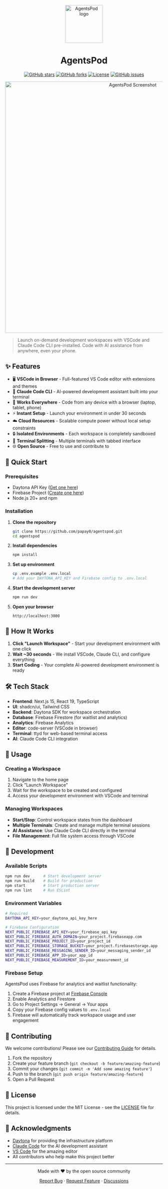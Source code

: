 <div align="center">
    <img src="https://raw.githubusercontent.com/papay0/agentspod/main/docs/logo.svg" alt="AgentsPod logo" width="120" height="120">
    <h1>AgentsPod</h1>
</div>

<p align="center">
    <a href="https://github.com/papay0/agentspod/stargazers"><img src="https://img.shields.io/github/stars/papay0/agentspod?style=social" alt="GitHub stars" /></a>
    <a href="https://github.com/papay0/agentspod/fork"><img src="https://img.shields.io/github/forks/papay0/agentspod?style=social" alt="GitHub forks" /></a>
    <a href="https://github.com/papay0/agentspod/blob/main/LICENSE"><img src="https://img.shields.io/github/license/papay0/agentspod" alt="License" /></a>
    <a href="https://github.com/papay0/agentspod/issues"><img src="https://img.shields.io/github/issues/papay0/agentspod" alt="GitHub issues" /></a>
</p>

<div align="center">
    <img src="https://raw.githubusercontent.com/papay0/agentspod/main/docs/screenshot.png" alt="AgentsPod Screenshot" width="800">
</div>

> Launch on-demand development workspaces with VSCode and Claude Code CLI pre-installed. Code with AI assistance from anywhere, even your phone.

## ✨ Features

- 🖥️ **VSCode in Browser** - Full-featured VS Code editor with extensions and themes
- 🤖 **Claude Code CLI** - AI-powered development assistant built into your terminal
- 📱 **Works Everywhere** - Code from any device with a browser (laptop, tablet, phone)
- ⚡ **Instant Setup** - Launch your environment in under 30 seconds
- ☁️ **Cloud Resources** - Scalable compute power without local setup constraints
- 🔒 **Isolated Environments** - Each workspace is completely sandboxed
- 🎯 **Terminal Splitting** - Multiple terminals with tabbed interface
- 🌐 **Open Source** - Free to use and contribute to

## 🚀 Quick Start

### Prerequisites

- Daytona API Key ([Get one here](https://www.daytona.io/))
- Firebase Project ([Create one here](https://console.firebase.google.com/))
- Node.js 20+ and npm

### Installation

1. **Clone the repository**
   ```bash
   git clone https://github.com/papay0/agentspod.git
   cd agentspod
   ```

2. **Install dependencies**
   ```bash
   npm install
   ```

3. **Set up environment**
   ```bash
   cp .env.example .env.local
   # Add your DAYTONA_API_KEY and Firebase config to .env.local
   ```

4. **Start the development server**
   ```bash
   npm run dev
   ```

5. **Open your browser**
   ```
   http://localhost:3000
   ```

## 🎯 How It Works

1. **Click "Launch Workspace"** - Start your development environment with one click
2. **Wait ~30 seconds** - We install VSCode, Claude CLI, and configure everything
3. **Start Coding** - Your complete AI-powered development environment is ready

## 🛠️ Tech Stack

- **Frontend**: Next.js 15, React 19, TypeScript
- **UI**: shadcn/ui, Tailwind CSS
- **Backend**: Daytona SDK for workspace orchestration
- **Database**: Firebase Firestore (for waitlist and analytics)
- **Analytics**: Firebase Analytics
- **Editor**: code-server (VSCode in browser)
- **Terminal**: ttyd for web-based terminal access
- **AI**: Claude Code CLI integration

## 📖 Usage

### Creating a Workspace

1. Navigate to the home page
2. Click "Launch Workspace"
3. Wait for the workspace to be created and configured
4. Access your development environment with VSCode and terminal

### Managing Workspaces

- **Start/Stop**: Control workspace states from the dashboard
- **Multiple Terminals**: Create and manage multiple terminal sessions
- **AI Assistance**: Use Claude Code CLI directly in the terminal
- **File Management**: Full file system access through VSCode

## 🔧 Development

### Available Scripts

```bash
npm run dev      # Start development server
npm run build    # Build for production
npm start        # Start production server
npm run lint     # Run ESLint
```

### Environment Variables

```bash
# Required
DAYTONA_API_KEY=your_daytona_api_key_here

# Firebase Configuration
NEXT_PUBLIC_FIREBASE_API_KEY=your_firebase_api_key
NEXT_PUBLIC_FIREBASE_AUTH_DOMAIN=your_project.firebaseapp.com
NEXT_PUBLIC_FIREBASE_PROJECT_ID=your_project_id
NEXT_PUBLIC_FIREBASE_STORAGE_BUCKET=your_project.firebasestorage.app
NEXT_PUBLIC_FIREBASE_MESSAGING_SENDER_ID=your_messaging_sender_id
NEXT_PUBLIC_FIREBASE_APP_ID=your_app_id
NEXT_PUBLIC_FIREBASE_MEASUREMENT_ID=your_measurement_id
```

### Firebase Setup

AgentsPod uses Firebase for analytics and waitlist functionality:

1. Create a Firebase project at [Firebase Console](https://console.firebase.google.com/)
2. Enable Analytics and Firestore
3. Go to Project Settings → General → Your apps
4. Copy your Firebase config values to `.env.local`
5. Firebase will automatically track workspace usage and user engagement

## 🤝 Contributing

We welcome contributions! Please see our [Contributing Guide](CONTRIBUTING.md) for details.

1. Fork the repository
2. Create your feature branch (`git checkout -b feature/amazing-feature`)
3. Commit your changes (`git commit -m 'Add some amazing feature'`)
4. Push to the branch (`git push origin feature/amazing-feature`)
5. Open a Pull Request

## 📝 License

This project is licensed under the MIT License - see the [LICENSE](LICENSE) file for details.


## 🙏 Acknowledgments

- [Daytona](https://www.daytona.io/) for providing the infrastructure platform
- [Claude Code](https://claude.ai/code) for the AI development assistant
- [VS Code](https://code.visualstudio.com/) for the amazing editor
- All contributors who help make this project better

---

<div align="center">
    <p>Made with ❤️ by the open source community</p>
    <p>
        <a href="https://github.com/papay0/agentspod/issues">Report Bug</a> ·
        <a href="https://github.com/papay0/agentspod/issues">Request Feature</a> ·
        <a href="https://github.com/papay0/agentspod/discussions">Discussions</a>
    </p>
</div>